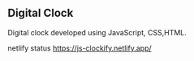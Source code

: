 ## Digital Clock

Digital clock developed using JavaScript, CSS,HTML.

netlify status https://js-clockify.netlify.app/

